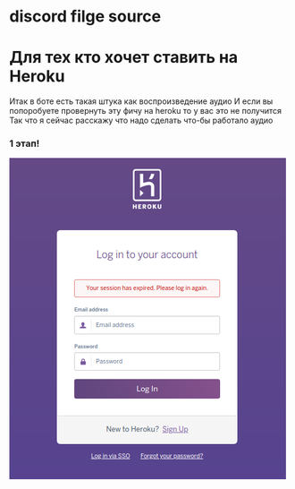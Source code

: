 # discord filge source
#  Для тех кто хочет ставить на Heroku #
Итак в боте есть такая штука как воспроизведение аудио
И если вы попоробуете провернуть эту фичу на heroku то у вас это не получится
Так что я сейчас расскажу что надо сделать что-бы работало аудио
### 1 этап! ###
![фотка](https://github.com/votin306/discord-filge/blob/main/picture/auth.png "Вход")
